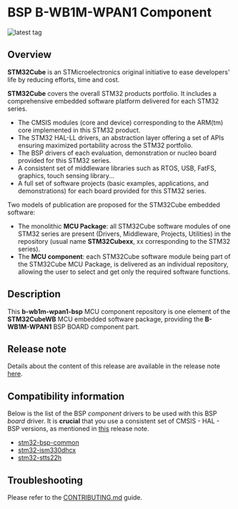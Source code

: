 # BSP B-WB1M-WPAN1 Component

![latest tag](https://img.shields.io/github/v/tag/STMicroelectronics/b-wb1m-wpan1-bsp.svg?color=brightgreen)

## Overview

**STM32Cube** is an STMicroelectronics original initiative to ease developers' life by reducing efforts, time and cost.

**STM32Cube** covers the overall STM32 products portfolio. It includes a comprehensive embedded software platform delivered for each STM32 series.
   * The CMSIS modules (core and device) corresponding to the ARM(tm) core implemented in this STM32 product.
   * The STM32 HAL-LL drivers, an abstraction layer offering a set of APIs ensuring maximized portability across the STM32 portfolio.
   * The BSP drivers of each evaluation, demonstration or nucleo board provided for this STM32 series.
   * A consistent set of middleware libraries such as RTOS, USB, FatFS, graphics, touch sensing library...
   * A full set of software projects (basic examples, applications, and demonstrations) for each board provided for this STM32 series.

Two models of publication are proposed for the STM32Cube embedded software:
   * The monolithic **MCU Package**: all STM32Cube software modules of one STM32 series are present (Drivers, Middleware, Projects, Utilities) in the repository (usual name **STM32Cubexx**, xx corresponding to the STM32 series).
   * The **MCU component**: each STM32Cube software module being part of the STM32Cube MCU Package, is delivered as an individual repository, allowing the user to select and get only the required software functions.

## Description

This **b-wb1m-wpan1-bsp** MCU component repository is one element of the **STM32CubeWB** MCU embedded software package, providing the **B-WB1M-WPAN1** BSP BOARD component part.

## Release note

Details about the content of this release are available in the release note [here](https://htmlpreview.github.io/?https://github.com/STMicroelectronics/b-wb1m-wpan1-bsp/blob/main/Release_Notes.html).

## Compatibility information

Below is the list of the BSP *component* drivers to be used with this BSP *board* driver. It is **crucial** that you use a consistent set of CMSIS - HAL - BSP versions, as mentioned in [this](https://htmlpreview.github.io/?https://github.com/STMicroelectronics/STM32CubeWB/blob/master/Release_Notes.html) release note.

* [stm32-bsp-common](https://github.com/STMicroelectronics/stm32-bsp-common)
* [stm32-ism330dhcx](https://github.com/STMicroelectronics/stm32-ism330dhcx)
* [stm32-stts22h](https://github.com/STMicroelectronics/stm32-stts22h)

## Troubleshooting

Please refer to the [CONTRIBUTING.md](CONTRIBUTING.md) guide.
